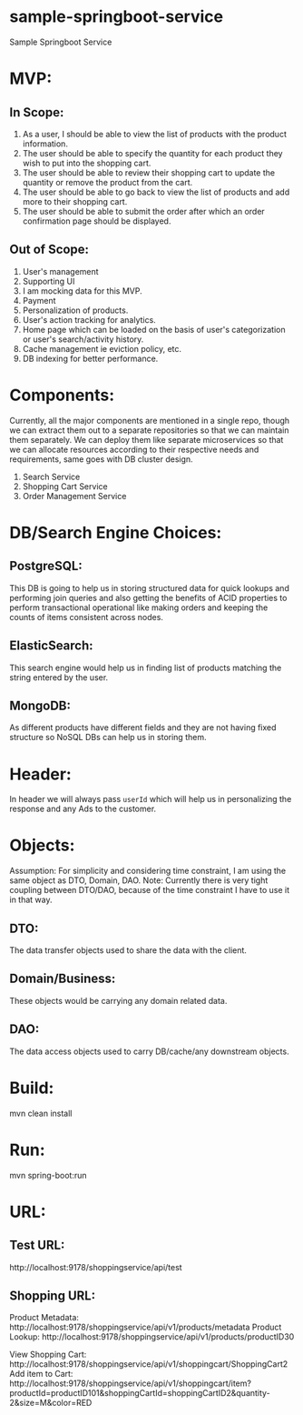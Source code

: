 # sample-springboot-service
Sample Springboot Service

MVP:
===
In Scope:
---------
1. As a user, I should be able to view the list of products with the product information.
2. The user should be able to specify the quantity for each product they wish to put into the shopping cart.
3. The user should be able to review their shopping cart to update the quantity or remove the product from the cart.
4. The user should be able to go back to view the list of products and add more to their shopping cart.
5. The user should be able to submit the order after which an order confirmation page should be displayed.

Out of Scope:
-------------
1. User's management
2. Supporting UI
3. I am mocking data for this MVP.
4. Payment
5. Personalization of products.
6. User's action tracking for analytics.
7. Home page which can be loaded on the basis of user's categorization or user's search/activity history.
8. Cache management ie eviction policy, etc.
9. DB indexing for better performance.


Components:
===========
Currently, all the major components are mentioned in a single repo, though we can extract them out to a separate
repositories so that we can maintain them separately. We can deploy them like separate microservices so that
we can allocate resources according to their respective needs and requirements, same goes with DB cluster design.

1. Search Service
2. Shopping Cart Service
3. Order Management Service


DB/Search Engine Choices:
=========================
PostgreSQL:
----------
This DB is going to help us in storing structured data for quick lookups and 
performing join queries and also getting the benefits of ACID properties to perform
transactional operational like making orders and keeping the counts of items consistent across nodes. 

ElasticSearch:
--------------
This search engine would help us in finding list of products matching the string
 entered by the user.

MongoDB:
--------
As different products have different fields and they are not having fixed structure
so NoSQL DBs can help us in storing them.


Header:
=======
In header we will always pass `userId` which will help us in personalizing the response and any Ads to the customer.


Objects:
========
Assumption: For simplicity and considering time constraint, I am using the same object as DTO, Domain, DAO.
Note: Currently there is very tight coupling between DTO/DAO, because of the time constraint I have to use it in that way. 

DTO:
----
The data transfer objects used to share the data with the client.

Domain/Business:
----------------
These objects would be carrying any domain related data.

DAO:
----
The data access objects used to carry DB/cache/any downstream objects.


Build:
======
mvn clean install

Run:
====
mvn spring-boot:run

URL:
====
Test URL:
---------
http://localhost:9178/shoppingservice/api/test

Shopping URL:
-------------
Product Metadata:
http://localhost:9178/shoppingservice/api/v1/products/metadata
Product Lookup:
http://localhost:9178/shoppingservice/api/v1/products/productID30

View Shopping Cart:
http://localhost:9178/shoppingservice/api/v1/shoppingcart/ShoppingCart2
Add item to Cart:
http://localhost:9178/shoppingservice/api/v1/shoppingcart/item?productId=productID101&shoppingCartId=shoppingCartID2&quantity-2&size=M&color=RED


